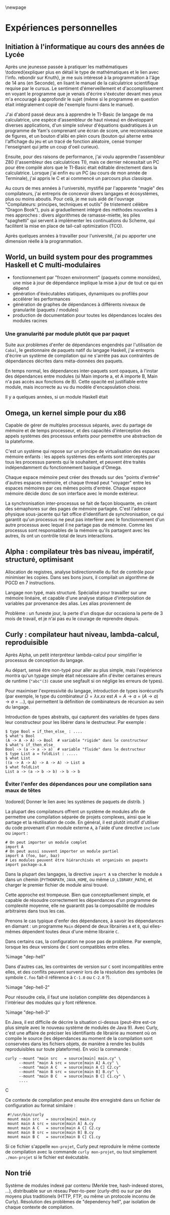 \newpage

Expériences personnelles
=======================

Initiation à l'informatique au cours des années de Lycée
-------------------------------------------

Après une jeunesse passée à pratiquer les mathématiques
\todored{expliquer plus en détail le type de mathématiques et le lien
avec l'info. rebondir sur Knuth}, je me suis intéressé à la
programmation à l'âge de 14 ans (en Seconde), en lisant le manuel de
la calculatrice scientifique requise par le cursus. Le sentiment
d'émerveillement et d'accomplissement en voyant le programme que je
venais d'écrire s'éxécuter devant mes yeux m'a encouragé à approfondir
le sujet (même si le programme en question était intégralement copié
de l'exemple fourni dans le manuel).

J'ai d'abord passé deux ans à apprendre le TI-Basic (le langage de ma
calculatrice, une espèce d'assembleur de haut niveau) en développant
diverses applications, d'un simple solveur d'équations quadratiques à
un programme de Yam's comprenant une écran de score, une
reconnaissance de figures, et un bouton d'alibi en plein cours (bouton
qui alterne entre l'affichage du jeu et un tracé de fonction
aléatoire, censé tromper l'enseignant qui jette un coup d'oeil
curieux).

Ensuite, pour des raisons de performance, j'ai voulu apprendre
l'assembleur Z80 (l'assembleur des calculatrices TI), mais ce dernier
nécessitait un PC pour être compilé alors que le TI-Basic était
éditable directement dans la calculatrice. Lorsque j'ai enfin eu un PC
(au cours de mon année de Terminale), j'ai appris le C et ai commencé
un parcours plus classique.

Au cours de mes années à l'université, mystifié par l'apparente
"magie" des compilateurs, j'ai entrepris de concevoir divers langages
et écosystèmes, plus ou moins aboutis. Pour celà, je me suis aidé de
l'ouvrage "Compilateurs: principes, techniques et outils" (le
tristement célèbre "Dragon Book"), puis ai graduellement intégré des
méthodes nouvelles à mes approches : divers algorithmes de
ramasse-miette, les piles "spaghetti" qui servent à implémenter les
continuations du Scheme, qui facilitent la mise en place de tail-call
optimization (TCO).

Après quelques années à travailler pour l'université, j'ai pu apporter
une dimension réelle à la programmation.

World, un build system pour des programmes Haskell et C multi-modulaires 
------------------------------

  - fonctionnement par "frozen environment" (paquets comme monoïdes),
    une mise à jour de dépendance implique la mise à jour de tout ce
    qui en dépend
  - génération d'éxécutables statiques, dynamiques ou profilés pour
    accélérer les performances
  - génération de graphes de dépendances à différents niveaux de
    granularité (paquets / modules)
  - production de documentation pour toutes les dépendances locales
    des modules racines

### Une granularité par module plutôt que par paquet

Suite aux problèmes d'enfer de dépendances engendrés par l'utilisation
de `Cabal`, le gestionnaire de paquets natif du langage Haskell, j'ai
entrepris d'écrire un système de compilation qui ne s'arrête pas aux
contraintes de dépendances décrites dans méta-données des paquets.

En temps normal, les dépendances inter-paquets sont opaques, à
l'instar des dépendances entre modules (si Main importe a, et A
importe B, Main n'a pas accès aux fonctions de B). Cette opacité est
justifiable entre module, mais incorrecte au vu du modèle
d'encapsulation choisi.

Il y a quelques années, si un module Haskell était 

Omega, un kernel simple pour du x86
---------------------------

Capable de gérer de multiples processus séparés, avec du partage de
mémoire et de temps processeur, et des capacités d'interception des
appels systèmes des processus enfants pour permettre une abstraction
de la plateforme.

C'est un système qui repose sur un principe de virtualisation des
espaces mémoire enfants : les appels systèmes des enfants sont
interceptés par tous les processus parents qui le souhaitent, et
peuvent être traités indépendamment du fonctionnement basique d'Omega.

Chaque espace mémoire peut créer des threads sur des "points d'entrée"
d'autres espaces mémoire, et chaque thread peut "voyager" entre les
espaces mémoires par ces mêmes points d'entrée. Chaque espace mémoire
décide donc de son interface avec le monde extérieur.

La synchronisation inter-processus se fait de façon bloquante, en
créant des sémaphores sur des pages de mémoire partagée. C'est
l'adresse physique sous-jacente qui fait office d'identifiant de
synchronisation, ce qui garantit qu'un processus ne peut pas
interférer avec le fonctionnement d'un autre processus avec lequel il
ne partage pas de mémoire. Comme les processus sont responsables de la
mémoire qu'ils partagent avec les autres, ils ont un contrôle total de
leurs interactions.

Alpha : compilateur très bas niveau, impératif, structuré, optimisant
----------------------------

Allocation de registres, analyse bidirectionnelle du flot de contrôle
pour minimiser les copies. Dans ses bons jours, il compilait un
algorithme de PGCD en 7 instructions.

Langage non typé, mais structuré. Spécialisé pour travailler sur une
mémoire linéaire, et capable d'une analyse statique d'interpolation de
variables par provenance des alias. Les alias proviennent de 

Problème : un funeste jour, la perte d'un disque dur occasiona la
perte de 3 mois de travail, et je n'ai pas eu le courage de reprendre
depuis.

Curly : compilateur haut niveau, lambda-calcul, reproduisible
-----------------------------------

Après Alpha, un petit interpréteur lambda-calcul pour simplifier le
processus de conception du langage.

Au départ, sensé être non-typé pour aller au plus simple, mais
l'expérience montra qu'un typage simple était nécessaire afin d'éviter
certaines erreurs de runtime (`"abc"(3)` cause une segfault si on
néglige les erreurs de types). 

Pour maximiser l'expressivité du langage, introduction de types
isorécursifs (par exemple, le type du combinateur $\Omega = \lambda
x. x x$ est $A = A \rightarrow a = (A \rightarrow a) \rightarrow a =
...$), qui permettent la définition de combinateurs de récursion au
sein du langage.

Introduction de types abstraits, qui capturent des variables de types
dans leur constructeur pour les libérer dans le destructeur. Par
exemple :

    $ type Bool = if_then_else_ : ....
    $ what's Bool
    (A -> A -> A) -> Bool  # variable "rigide" dans le constructeur
    $ what's if_then_else_
    Bool -> (a -> a -> a)  # variable "fluide" dans le destructeur
    $ type List a = foldList : .....
    $ what List
    ((a -> A -> A) -> A -> A) -> List a
    $ what foldList
    List a -> (a -> b -> b) -> b -> b

### Éviter l'enfer des dépendances pour une compilation sans maux de têtes

\todored{
  Donner le lien avec les systèmes de paquets de distrib.
}

La plupart des compilateurs offrent un système de modules afin de
permettre une compilation séparée de projets complexes, ainsi que le
partage et la réutilisation de code. En général, il est plutôt
intuitif d'utiliser du code provenant d'un module externe `A`, à
l'aide d'une directive `include` ou `import` : 
 
    # On peut importer un module complet
    import A
    # On peut aussi souvent importer un module partiel
    import A (foo, bar, baz)
    # Les modules peuvent être hiérarchisés et organisés en paquets
    import package-a.A

Dans la plupart des langages, la directive `import A` va chercher le
module `A` dans un chemin (`PYTHONPATH`, `JAVA_HOME`, ou même
`LD_LIBRARY_PATH`), et charger le premier fichier de module ainsi
trouvé.

Cette approche est trompeuse. Bien que conceptuellement simple, et
capable de résoudre correctement les dépendances d'un programme de
complexité moyenne, elle ne guarantit pas la composabilité de modules
arbitraires dans tous les cas. 

Prenons le cas typique d'enfer des dépendances, à savoir les
dépendances en diamant : un programme `Main` dépend de deux librairies
`A` et `B`, qui elles-mêmes dépendent toutes deux d'une même librairie
`C`. 

Dans certains cas, la configuration ne pose pas de problème. Par
exemple, lorsque les deux versions de `C` sont compatibles entre
elles.

%image "dep-hell"

Dans d'autres cas, les contraintes de version sur `C` sont
incompatibles entre elles, et des conflits peuvent survenir lors de la
résolution des symboles (le symbole `C.foo` fait-il référence à
`C-1.0` ou `C-2.0` ?).

%image "dep-hell-2"

Pour résoudre cela, il faut une isolation complète des dépendances à
l'intérieur des modules qui y font référence. 

%image "dep-hell-3"

En Java, il est difficile de décrire la situation ci-dessus (peut-être
est-ce plus simple avec le nouveau système de modules de Java 9). Avec
Curly, c'est une affaire de préciser les identifiants de librairie au
moment où on compile le source (les dépendances au moment de la
compilation sont conservées dans les fichiers objets, de manière à
rendre les builds reproduisibles sur toute plateforme). En voici la
commande :

    curly --mount "main src   = source[main] main.cy" \
          --mount "main A src = source[main A] A.cy" \
          --mount "main A C   = source[main A C] C2.cy"
          --mount "main B src = source[main B] B.cy" \ 
          --mount "main B C   = source[main B C] C1.cy" \
          ....

C

Ce contexte de compilation peut ensuite être enregistré dans un
fichier de configuration au format similaire : 

     #!/usr/bin/curly
     mount main src   = source[main] main.cy
     mount main A src = source[main A] A.cy
     mount main A C   = source[main A C] C2.cy
     mount main B src = source[main B] B.cy
     mount main B C   = source[main B C] C1.cy
     

Si ce fichier s'appelle `mon-projet`, Curly peut reproduire le même
contexte de compilation avec la commande `curly mon-projet`, ou tout
simplement `./mon-projet` si le fichier est éxécutable.

Non trié
-----

Système de modules indexé par contenu (Merkle tree, hash-indexed
stores, ...), distribuable sur un réseau Peer-to-peer (curly-dht) ou
sur par des moyens plus traditionels (HTTP, FTP, ou même un protocole
inconnu de Curly). Résolution des problèmes de "dependency hell", par
isolation de chaque contexte de compilation.





